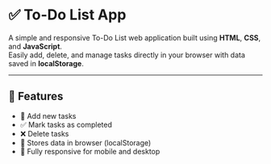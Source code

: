 # ✅ To-Do List App

A simple and responsive To-Do List web application built using **HTML**, **CSS**, and **JavaScript**.  
Easily add, delete, and manage tasks directly in your browser with data saved in **localStorage**.

---

## 🚀 Features

- 📝 Add new tasks
- ✅ Mark tasks as completed
- ❌ Delete tasks
- 💾 Stores data in browser (localStorage)
- 📱 Fully responsive for mobile and desktop

  
